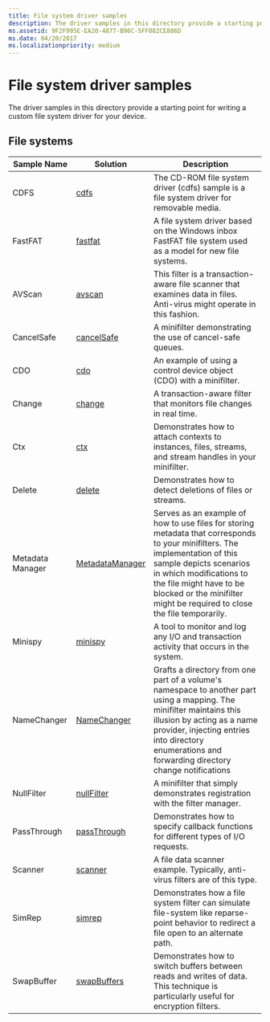```yaml
---
title: File system driver samples
description: The driver samples in this directory provide a starting point for writing a custom file system driver for your device.
ms.assetid: 9F2F995E-EA20-4877-B96C-5FF082CE886D
ms.date: 04/20/2017
ms.localizationpriority: medium
---
```


# File system driver samples


The driver samples in this directory provide a starting point for writing a custom file system driver for your device.

## File systems


| Sample Name      | Solution                                                           | Description                                                                                                                                                                                                                                                                            |
|------------------|--------------------------------------------------------------------|----------------------------------------------------------------------------------------------------------------------------------------------------------------------------------------------------------------------------------------------------------------------------------------|
| CDFS             | [cdfs](http://go.microsoft.com/fwlink/p/?LinkId=617642)            | The CD-ROM file system driver (cdfs) sample is a file system driver for removable media.                                                                                                                                                                                               |
| FastFAT          | [fastfat](http://go.microsoft.com/fwlink/p/?LinkId=620305)         | A file system driver based on the Windows inbox FastFAT file system used as a model for new file systems.                                                                                                                                                                              |
| AVScan           | [avscan](http://go.microsoft.com/fwlink/p/?LinkId=617644)          | This filter is a transaction-aware file scanner that examines data in files. Anti-virus might operate in this fashion.                                                                                                                                                                 |
| CancelSafe       | [cancelSafe](http://go.microsoft.com/fwlink/p/?LinkId=617645)      | A minifilter demonstrating the use of cancel-safe queues.                                                                                                                                                                                                                              |
| CDO              | [cdo](http://go.microsoft.com/fwlink/p/?LinkId=617646)             | An example of using a control device object (CDO) with a minifilter.                                                                                                                                                                                                                   |
| Change           | [change](http://go.microsoft.com/fwlink/p/?LinkId=617647)          | A transaction-aware filter that monitors file changes in real time.                                                                                                                                                                                                                    |
| Ctx              | [ctx](http://go.microsoft.com/fwlink/p/?LinkId=617648)             | Demonstrates how to attach contexts to instances, files, streams, and stream handles in your minifilter.                                                                                                                                                                               |
| Delete           | [delete](http://go.microsoft.com/fwlink/p/?LinkId=617649)          | Demonstrates how to detect deletions of files or streams.                                                                                                                                                                                                                              |
| Metadata Manager | [MetadataManager](http://go.microsoft.com/fwlink/p/?LinkId=617650) | Serves as an example of how to use files for storing metadata that corresponds to your minifilters. The implementation of this sample depicts scenarios in which modifications to the file might have to be blocked or the minifilter might be required to close the file temporarily. |
| Minispy          | [minispy](http://go.microsoft.com/fwlink/p/?LinkId=617651)         | A tool to monitor and log any I/O and transaction activity that occurs in the system.                                                                                                                                                                                                  |
| NameChanger      | [NameChanger](http://go.microsoft.com/fwlink/p/?LinkId=617652)     | Grafts a directory from one part of a volume's namespace to another part using a mapping. The minifilter maintains this illusion by acting as a name provider, injecting entries into directory enumerations and forwarding directory change notifications                             |
| NullFilter       | [nullFilter](http://go.microsoft.com/fwlink/p/?LinkId=617653)      | A minifilter that simply demonstrates registration with the filter manager.                                                                                                                                                                                                            |
| PassThrough      | [passThrough](http://go.microsoft.com/fwlink/p/?LinkId=617654)     | Demonstrates how to specify callback functions for different types of I/O requests.                                                                                                                                                                                                    |
| Scanner          | [scanner](http://go.microsoft.com/fwlink/p/?LinkId=617655)         | A file data scanner example. Typically, anti-virus filters are of this type.                                                                                                                                                                                                           |
| SimRep           | [simrep](http://go.microsoft.com/fwlink/p/?LinkId=617656)          | Demonstrates how a file system filter can simulate file-system like reparse-point behavior to redirect a file open to an alternate path.                                                                                                                                               |
| SwapBuffer       | [swapBuffers](http://go.microsoft.com/fwlink/p/?LinkId=617657)     | Demonstrates how to switch buffers between reads and writes of data. This technique is particularly useful for encryption filters.                                                                                                                                                     |

 

 

 




